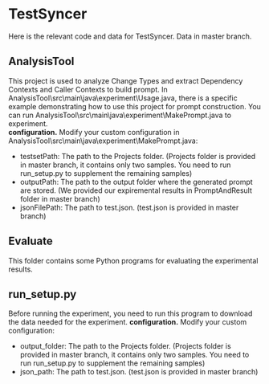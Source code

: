 # TestSyncer
Here is the relevant code and data for TestSyncer. Data in master branch.

## AnalysisTool
This project is used to analyze Change Types and extract Dependency Contexts and Caller Contexts to build prompt. In AnalysisTool\src\main\java\experiment\Usage.java, there is a specific example demonstrating how to use this project for prompt construction. You can run AnalysisTool\src\main\java\experiment\MakePrompt.java to experiment.<br />
**configuration.** Modify your custom configuration in AnalysisTool\src\main\java\experiment\MakePrompt.java:
* testsetPath: The path to the Projects folder. (Projects folder is provided in master branch, it contains only two samples. You need to run run_setup.py to supplement the remaining samples)
* outputPath: The path to the output folder where the generated prompt are stored. (We provided our expiremental results in PromptAndResult folder in master branch)
* jsonFilePath: The path to test.json. (test.json is provided in master branch)

## Evaluate
This folder contains some Python programs for evaluating the experimental results.

## run_setup.py
Before running the experiment, you need to run this program to download the data needed for the experiment.
**configuration.** Modify your custom configuration:
* output_folder: The path to the Projects folder. (Projects folder is provided in master branch, it contains only two samples. You need to run run_setup.py to supplement the remaining samples)
* json_path: The path to test.json. (test.json is provided in master branch)
